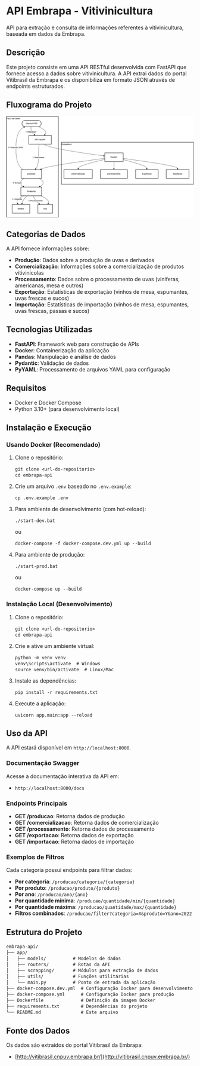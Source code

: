 # API Embrapa - Vitivinicultura

API para extração e consulta de informações referentes à vitivinicultura, baseada em dados da Embrapa.

## Descrição

Este projeto consiste em uma API RESTful desenvolvida com FastAPI que fornece acesso a dados sobre vitivinicultura. A API extrai dados do portal Vitibrasil da Embrapa e os disponibiliza em formato JSON através de endpoints estruturados.

## Fluxograma do Projeto

![Fluxograma da API Embrapa](assets/Embrapa_API_fluxo.png)

## Categorias de Dados

A API fornece informações sobre:

- **Produção**: Dados sobre a produção de uvas e derivados
- **Comercialização**: Informações sobre a comercialização de produtos vitivinícolas
- **Processamento**: Dados sobre o processamento de uvas (viníferas, americanas, mesa e outros)
- **Exportação**: Estatísticas de exportação (vinhos de mesa, espumantes, uvas frescas e sucos)
- **Importação**: Estatísticas de importação (vinhos de mesa, espumantes, uvas frescas, passas e sucos)

## Tecnologias Utilizadas

- **FastAPI**: Framework web para construção de APIs
- **Docker**: Containerização da aplicação
- **Pandas**: Manipulação e análise de dados
- **Pydantic**: Validação de dados
- **PyYAML**: Processamento de arquivos YAML para configuração

## Requisitos

- Docker e Docker Compose
- Python 3.10+ (para desenvolvimento local)

## Instalação e Execução

### Usando Docker (Recomendado)

1. Clone o repositório:
   ```
   git clone <url-do-repositorio>
   cd embrapa-api
   ```

2. Crie um arquivo `.env` baseado no `.env.example`:
   ```
   cp .env.example .env
   ```

3. Para ambiente de desenvolvimento (com hot-reload):
   ```
   ./start-dev.bat
   ```
   ou
   ```
   docker-compose -f docker-compose.dev.yml up --build
   ```

4. Para ambiente de produção:
   ```
   ./start-prod.bat
   ```
   ou
   ```
   docker-compose up --build
   ```

### Instalação Local (Desenvolvimento)

1. Clone o repositório:
   ```
   git clone <url-do-repositorio>
   cd embrapa-api
   ```

2. Crie e ative um ambiente virtual:
   ```
   python -m venv venv
   venv\Scripts\activate  # Windows
   source venv/bin/activate  # Linux/Mac
   ```

3. Instale as dependências:
   ```
   pip install -r requirements.txt
   ```

4. Execute a aplicação:
   ```
   uvicorn app.main:app --reload
   ```

## Uso da API

A API estará disponível em `http://localhost:8000`.

### Documentação Swagger

Acesse a documentação interativa da API em:
- `http://localhost:8000/docs`

### Endpoints Principais

- **GET /producao**: Retorna dados de produção
- **GET /comercializacao**: Retorna dados de comercialização
- **GET /processamento**: Retorna dados de processamento
- **GET /exportacao**: Retorna dados de exportação
- **GET /importacao**: Retorna dados de importação

### Exemplos de Filtros

Cada categoria possui endpoints para filtrar dados:

- **Por categoria**: `/producao/categoria/{categoria}`
- **Por produto**: `/producao/produto/{produto}`
- **Por ano**: `/producao/ano/{ano}`
- **Por quantidade mínima**: `/producao/quantidade/min/{quantidade}`
- **Por quantidade máxima**: `/producao/quantidade/max/{quantidade}`
- **Filtros combinados**: `/producao/filter?categoria=X&produto=Y&ano=2022`

## Estrutura do Projeto

```
embrapa-api/
├── app/
│   ├── models/          # Modelos de dados
│   ├── routers/         # Rotas da API
│   ├── scrapping/       # Módulos para extração de dados
│   ├── utils/           # Funções utilitárias
│   └── main.py          # Ponto de entrada da aplicação
├── docker-compose.dev.yml  # Configuração Docker para desenvolvimento
├── docker-compose.yml      # Configuração Docker para produção
├── Dockerfile              # Definição da imagem Docker
├── requirements.txt        # Dependências do projeto
└── README.md               # Este arquivo
```

## Fonte dos Dados

Os dados são extraídos do portal Vitibrasil da Embrapa:
- [http://vitibrasil.cnpuv.embrapa.br/](http://vitibrasil.cnpuv.embrapa.br/)
